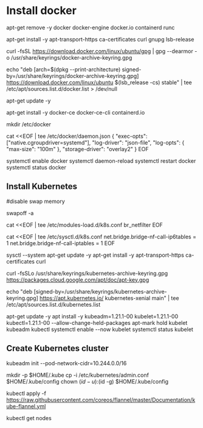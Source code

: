 # Install docker 

apt-get remove -y docker docker-engine docker.io containerd runc

apt-get install -y   apt-transport-https ca-certificates  curl  gnupg    lsb-release

curl -fsSL https://download.docker.com/linux/ubuntu/gpg |  gpg --dearmor -o /usr/share/keyrings/docker-archive-keyring.gpg

echo  "deb [arch=$(dpkg --print-architecture) signed-by=/usr/share/keyrings/docker-archive-keyring.gpg] https://download.docker.com/linux/ubuntu   $(lsb_release -cs) stable" |  tee /etc/apt/sources.list.d/docker.list > /dev/null

apt-get update -y

apt-get install -y docker-ce docker-ce-cli containerd.io


mkdir /etc/docker

cat <<EOF |  tee /etc/docker/daemon.json
{
  "exec-opts": ["native.cgroupdriver=systemd"],
  "log-driver": "json-file",
  "log-opts": {
    "max-size": "100m"
  },
  "storage-driver": "overlay2"
}
EOF

systemctl enable docker
systemctl daemon-reload
systemctl restart docker
systemctl status docker

## Install Kubernetes 

#disable swap memory

swapoff -a 

cat <<EOF |  tee /etc/modules-load.d/k8s.conf
br_netfilter
EOF


cat <<EOF |  tee /etc/sysctl.d/k8s.conf
net.bridge.bridge-nf-call-ip6tables = 1
net.bridge.bridge-nf-call-iptables = 1
EOF

sysctl --system
apt-get update -y
apt-get install -y apt-transport-https ca-certificates curl

curl -fsSLo /usr/share/keyrings/kubernetes-archive-keyring.gpg https://packages.cloud.google.com/apt/doc/apt-key.gpg

echo "deb [signed-by=/usr/share/keyrings/kubernetes-archive-keyring.gpg] https://apt.kubernetes.io/ kubernetes-xenial main" |  tee /etc/apt/sources.list.d/kubernetes.list

apt-get update -y
apt install -y kubeadm=1.21.1-00 kubelet=1.21.1-00 kubectl=1.21.1-00 --allow-change-held-packages
apt-mark hold kubelet kubeadm kubectl
systemctl enable --now kubelet
systemctl status kubelet

## Create Kubernetes cluster 

kubeadm init --pod-network-cidr=10.244.0.0/16

mkdir -p $HOME/.kube
cp -i /etc/kubernetes/admin.conf $HOME/.kube/config
chown $(id -u):$(id -g) $HOME/.kube/config

kubectl apply -f https://raw.githubusercontent.com/coreos/flannel/master/Documentation/kube-flannel.yml

kubectl get nodes
